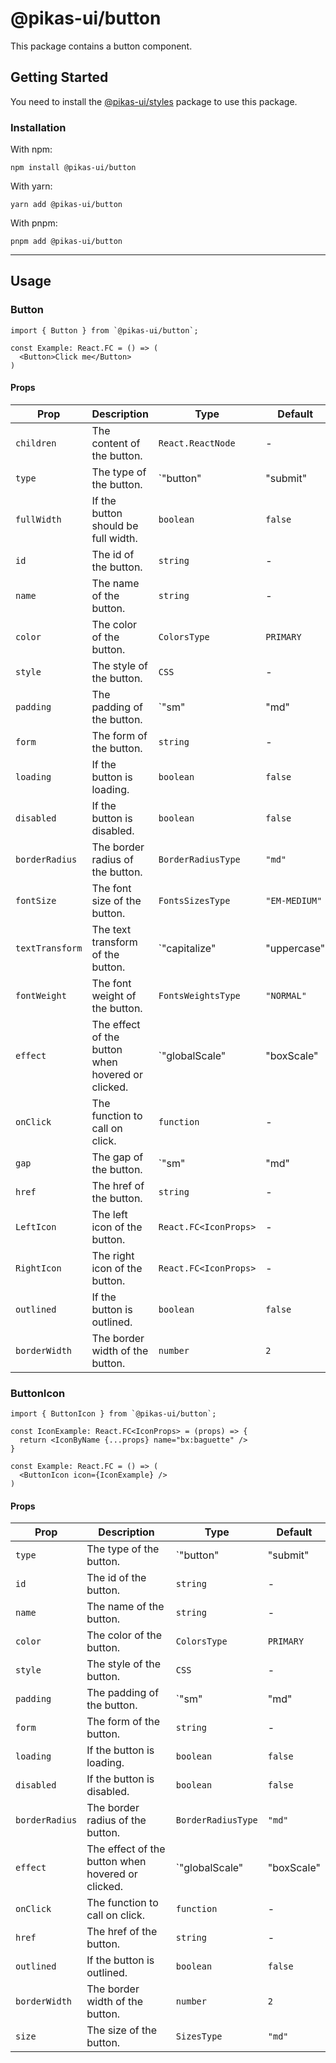 # @pikas-ui/button

This package contains a button component.

## Getting Started

You need to install the [@pikas-ui/styles](../styles/README.md) package to use this package.

### Installation

With npm:

```
npm install @pikas-ui/button
```

With yarn:

```
yarn add @pikas-ui/button
```

With pnpm:

```
pnpm add @pikas-ui/button
```

---

## Usage

### Button

```tsx
import { Button } from `@pikas-ui/button`;

const Example: React.FC = () => (
  <Button>Click me</Button>
)
```

#### Props

| Prop            | Description                                       | Type                                              | Default       |
|-----------------|---------------------------------------------------|---------------------------------------------------|---------------|
| `children`      | The content of the button.                        | `React.ReactNode`                                 | -             |
| `type`          | The type of the button.                           | `"button" | "submit" | "reset"`                   | `"button"`    |
| `fullWidth`     | If the button should be full width.               | `boolean`                                         | `false`       |
| `id`            | The id of the button.                             | `string`                                          | -             |
| `name`          | The name of the button.                           | `string`                                          | -             |
| `color`         | The color of the button.                          | `ColorsType`                                      | `PRIMARY`     |
| `style`         | The style of the button.                          | `CSS`                                             | -             |
| `padding`       | The padding of the button.                        | `"sm" | "md" | "lg"`                              | `md`          |
| `form`          | The form of the button.                           | `string`                                          | -             |
| `loading`       | If the button is loading.                         | `boolean`                                         | `false`       |
| `disabled`      | If the button is disabled.                        | `boolean`                                         | `false`       |
| `borderRadius`  | The border radius of the button.                  | `BorderRadiusType`                                | `"md"`        |
| `fontSize`      | The font size of the button.                      | `FontsSizesType`                                  | `"EM-MEDIUM"` |
| `textTransform` | The text transform of the button.                 | `"capitalize" | "uppercase" | "default" | "none"` | `"default"`   |
| `fontWeight`    | The font weight of the button.                    | `FontsWeightsType`                                | `"NORMAL"`    |
| `effect`        | The effect of the button when hovered or clicked. | `"globalScale" | "boxScale" | "opacity"`          | `"opacity"`   |
| `onClick`       | The function to call on click.                    | `function`                                        | -             |
| `gap`           | The gap of the button.                            | `"sm" | "md" | "lg"`                              | `"md"`        |
| `href`          | The href of the button.                           | `string`                                          | -             |
| `LeftIcon`      | The left icon of the button.                      | `React.FC<IconProps>`                             | -             |
| `RightIcon`     | The right icon of the button.                     | `React.FC<IconProps>`                             | -             |
| `outlined`      | If the button is outlined.                        | `boolean`                                         | `false`       |
| `borderWidth`   | The border width of the button.                   | `number`                                          | `2`           |

### ButtonIcon

```tsx
import { ButtonIcon } from `@pikas-ui/button`;

const IconExample: React.FC<IconProps> = (props) => {
  return <IconByName {...props} name="bx:baguette" />
}

const Example: React.FC = () => (
  <ButtonIcon icon={IconExample} />
)
```

#### Props
| Prop           | Description                                       | Type                                     | Default     |
|----------------|---------------------------------------------------|------------------------------------------|-------------|
| `type`         | The type of the button.                           | `"button" | "submit" | "reset"`          | `"button"`  |
| `id`           | The id of the button.                             | `string`                                 | -           |
| `name`         | The name of the button.                           | `string`                                 | -           |
| `color`        | The color of the button.                          | `ColorsType`                             | `PRIMARY`   |
| `style`        | The style of the button.                          | `CSS`                                    | -           |
| `padding`      | The padding of the button.                        | `"sm" | "md" | "lg"`                     | `md`        |
| `form`         | The form of the button.                           | `string`                                 | -           |
| `loading`      | If the button is loading.                         | `boolean`                                | `false`     |
| `disabled`     | If the button is disabled.                        | `boolean`                                | `false`     |
| `borderRadius` | The border radius of the button.                  | `BorderRadiusType`                       | `"md"`      |
| `effect`       | The effect of the button when hovered or clicked. | `"globalScale" | "boxScale" | "opacity"` | `"opacity"` |
| `onClick`      | The function to call on click.                    | `function`                               | -           |
| `href`         | The href of the button.                           | `string`                                 | -           |
| `outlined`     | If the button is outlined.                        | `boolean`                                | `false`     |
| `borderWidth`  | The border width of the button.                   | `number`                                 | `2`         |
| `size`         | The size of the button.                           | `SizesType`                              | `"md"`      |
